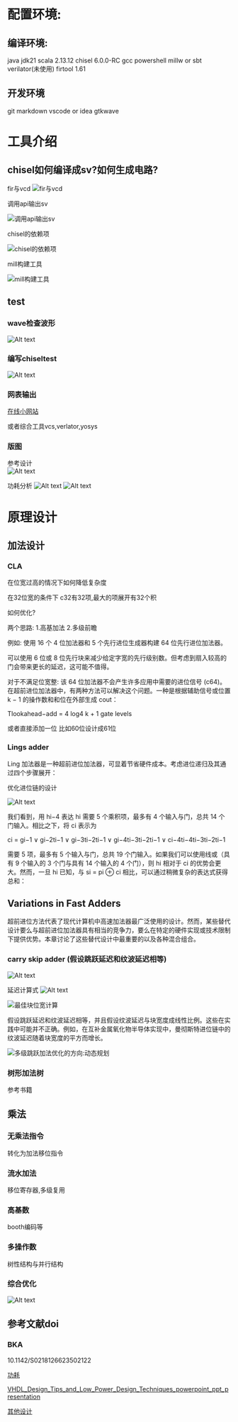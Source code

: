 # 配置环境:
## 编译环境:
java jdk21
scala 2.13.12
chisel 6.0.0-RC
gcc 
powershell
millw or sbt
verilator(未使用)
firtool 1.61
## 开发环境
git 
markdown 
vscode or idea
gtkwave

# 工具介绍
## chisel如何编译成sv?如何生成电路?

fir与vcd
![fir与vcd](image-5.png)

调用api输出sv

![调用api输出sv](image-6.png)

chisel的依赖项

![chisel的依赖项](image-7.png)

mill构建工具

![mill构建工具](image-8.png)

## test

### wave检查波形
![Alt text](image-9.png)

### 编写chiseltest
![Alt text](image-10.png)

### 网表输出


[在线小网站](http://digitaljs.tilk.eu/#)

或者综合工具vcs,verlator,yosys

### 版图

参考设计    
![Alt text](image-12.png)

功耗分析
![Alt text](image-11.png)
![Alt text](image-13.png)

# 原理设计


## 加法设计

### CLA
在位宽过高的情况下如何降低复杂度 

在32位宽的条件下 c32有32项,最大的项展开有32个积

如何优化?

两个思路:
1.高基加法
2.多级前瞻

例如: 使用 16 个 4 位加法器和 5 个先行进位生成器构建 64 位先行进位加法器。

可以使用 6 位或 8 位先行块来减少给定字宽的先行级别数。但考虑到扇入较高的门会带来更长的延迟，这可能不值得。

对于不满足位宽整:
该 64 位加法器不会产生许多应用中需要的进位信号 (c64)。在超前进位加法器中，有两种方法可以解决这个问题。一种是根据辅助信号或位置 k − 1 的操作数和和位在外部生成 cout：

Tlookahead−add = 4 log4 k + 1 gate levels

或者直接添加一位 比如60位设计成61位

### Lings adder

Ling 加法器是一种超前进位加法器，可显着节省硬件成本。考虑进位递归及其通过四个步骤展开：

优化进位链的设计 


![Alt text](image.png)

我们看到，用 hi−4 表达 hi 需要 5 个乘积项，最多有 4 个输入与门，总共 14 个门输入。相比之下，将 ci 表示为

ci = gi−1 ∨ gi−2ti−1 ∨ gi−3ti−2ti−1 ∨ gi−4ti−3ti−2ti−1 ∨ ci−4ti−4ti−3ti−2ti−1

需要 5 项，最多有 5 个输入与门，总共 19 个门输入。如果我们可以使用线或（具有 9 个输入的 3 个门与具有 14 个输入的 4 个门），则 hi 相对于 ci 的优势会更大。然而，一旦 hi 已知，与 si = pi ⊕ ci 相比，可以通过稍微复杂的表达式获得总和：

## Variations in Fast Adders
超前进位方法代表了现代计算机中高速加法器最广泛使用的设计。然而，某些替代设计要么与超前进位加法器具有相当的竞争力，要么在特定的硬件实现或技术限制下提供优势。本章讨论了这些替代设计中最重要的以及各种混合组合。


### carry skip adder (假设跳跃延迟和纹波延迟相等)

![Alt text](image-1.png)

延迟计算式 
![Alt text](image-2.png)

![最佳块位宽计算](image-3.png)

假设跳跃延迟和纹波延迟相等，并且假设纹波延迟与块宽度成线性比例。这些在实践中可能并不正确。例如，在互补金属氧化物半导体实现中，曼彻斯特进位链中的纹波延迟随着块宽度的平方而增长。

![多级跳跃加法优化的方向:动态规划](image-4.png)


### 树形加法树 
参考书籍

## 乘法

### 无乘法指令
转化为加法移位指令


### 流水加法
移位寄存器,多级复用

### 高基数
booth编码等

### 多操作数
树性结构与并行结构

### 综合优化
![Alt text](image-14.png)

## 参考文献doi

### BKA
10.1142/S0218126623502122 

[功耗](https://www.powershow.com/view4/55d38a-ZGUzM/)

[VHDL_Design_Tips_and_Low_Power_Design_Techniques_powerpoint_ppt_presentation](https://jeit.ac.cn/en/article/doi/10.11999/JEIT230815)

[其他设计](https://web.archive.org/web/20100615082939/http://www.eecs.tufts.edu/~ryun01/vlsi/index.htm)
